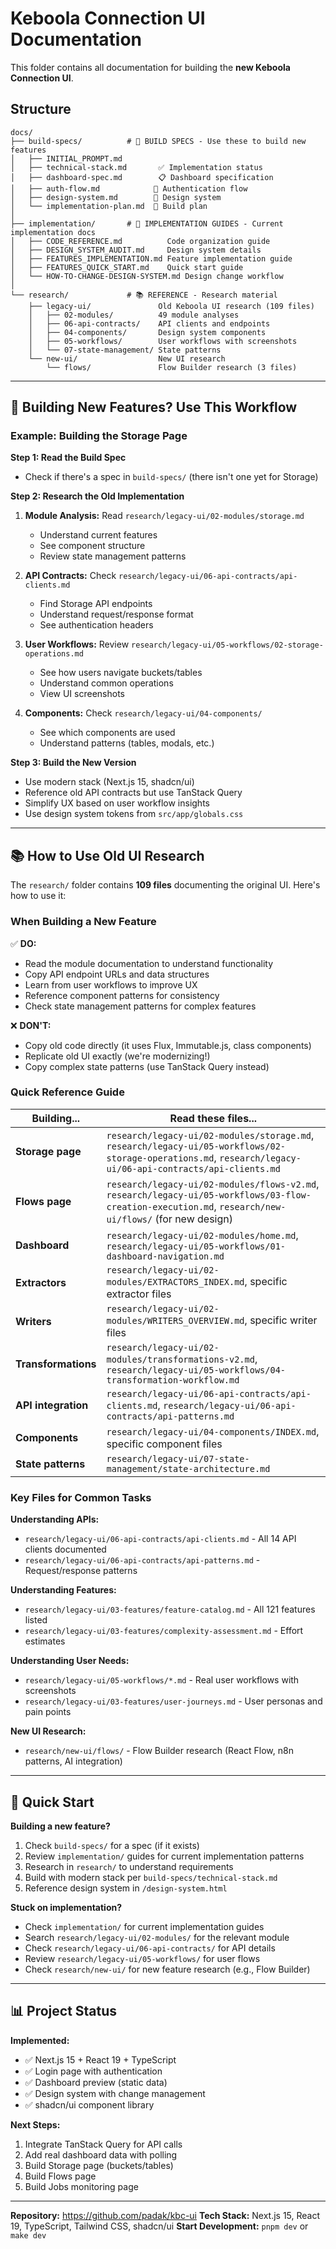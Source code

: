 # Keboola Connection UI Documentation

This folder contains all documentation for building the **new Keboola Connection UI**.

## Structure

```
docs/
├── build-specs/          # 🔨 BUILD SPECS - Use these to build new features
│   ├── INITIAL_PROMPT.md
│   ├── technical-stack.md       ✅ Implementation status
│   ├── dashboard-spec.md        📋 Dashboard specification
│   ├── auth-flow.md            🔐 Authentication flow
│   ├── design-system.md        🎨 Design system
│   └── implementation-plan.md  📝 Build plan
│
├── implementation/       # 📝 IMPLEMENTATION GUIDES - Current implementation docs
│   ├── CODE_REFERENCE.md          Code organization guide
│   ├── DESIGN_SYSTEM_AUDIT.md     Design system details
│   ├── FEATURES_IMPLEMENTATION.md Feature implementation guide
│   ├── FEATURES_QUICK_START.md    Quick start guide
│   └── HOW-TO-CHANGE-DESIGN-SYSTEM.md Design change workflow
│
└── research/             # 📚 REFERENCE - Research material
    ├── legacy-ui/               Old Keboola UI research (109 files)
    │   ├── 02-modules/          49 module analyses
    │   ├── 06-api-contracts/    API clients and endpoints
    │   ├── 04-components/       Design system components
    │   ├── 05-workflows/        User workflows with screenshots
    │   └── 07-state-management/ State patterns
    └── new-ui/                  New UI research
        └── flows/               Flow Builder research (3 files)
```

---

## 🔨 Building New Features? Use This Workflow

### Example: Building the Storage Page

**Step 1: Read the Build Spec**
- Check if there's a spec in `build-specs/` (there isn't one yet for Storage)

**Step 2: Research the Old Implementation**
1. **Module Analysis:** Read `research/legacy-ui/02-modules/storage.md`
   - Understand current features
   - See component structure
   - Review state management patterns

2. **API Contracts:** Check `research/legacy-ui/06-api-contracts/api-clients.md`
   - Find Storage API endpoints
   - Understand request/response format
   - See authentication headers

3. **User Workflows:** Review `research/legacy-ui/05-workflows/02-storage-operations.md`
   - See how users navigate buckets/tables
   - Understand common operations
   - View UI screenshots

4. **Components:** Check `research/legacy-ui/04-components/`
   - See which components are used
   - Understand patterns (tables, modals, etc.)

**Step 3: Build the New Version**
- Use modern stack (Next.js 15, shadcn/ui)
- Reference old API contracts but use TanStack Query
- Simplify UX based on user workflow insights
- Use design system tokens from `src/app/globals.css`

---

## 📚 How to Use Old UI Research

The `research/` folder contains **109 files** documenting the original UI. Here's how to use it:

### When Building a New Feature

✅ **DO:**
- Read the module documentation to understand functionality
- Copy API endpoint URLs and data structures
- Learn from user workflows to improve UX
- Reference component patterns for consistency
- Check state management patterns for complex features

❌ **DON'T:**
- Copy old code directly (it uses Flux, Immutable.js, class components)
- Replicate old UI exactly (we're modernizing!)
- Copy complex state patterns (use TanStack Query instead)

### Quick Reference Guide

| Building... | Read these files... |
|-------------|---------------------|
| **Storage page** | `research/legacy-ui/02-modules/storage.md`, `research/legacy-ui/05-workflows/02-storage-operations.md`, `research/legacy-ui/06-api-contracts/api-clients.md` |
| **Flows page** | `research/legacy-ui/02-modules/flows-v2.md`, `research/legacy-ui/05-workflows/03-flow-creation-execution.md`, `research/new-ui/flows/` (for new design) |
| **Dashboard** | `research/legacy-ui/02-modules/home.md`, `research/legacy-ui/05-workflows/01-dashboard-navigation.md` |
| **Extractors** | `research/legacy-ui/02-modules/EXTRACTORS_INDEX.md`, specific extractor files |
| **Writers** | `research/legacy-ui/02-modules/WRITERS_OVERVIEW.md`, specific writer files |
| **Transformations** | `research/legacy-ui/02-modules/transformations-v2.md`, `research/legacy-ui/05-workflows/04-transformation-workflow.md` |
| **API integration** | `research/legacy-ui/06-api-contracts/api-clients.md`, `research/legacy-ui/06-api-contracts/api-patterns.md` |
| **Components** | `research/legacy-ui/04-components/INDEX.md`, specific component files |
| **State patterns** | `research/legacy-ui/07-state-management/state-architecture.md` |

### Key Files for Common Tasks

**Understanding APIs:**
- `research/legacy-ui/06-api-contracts/api-clients.md` - All 14 API clients documented
- `research/legacy-ui/06-api-contracts/api-patterns.md` - Request/response patterns

**Understanding Features:**
- `research/legacy-ui/03-features/feature-catalog.md` - All 121 features listed
- `research/legacy-ui/03-features/complexity-assessment.md` - Effort estimates

**Understanding User Needs:**
- `research/legacy-ui/05-workflows/*.md` - Real user workflows with screenshots
- `research/legacy-ui/03-features/user-journeys.md` - User personas and pain points

**New UI Research:**
- `research/new-ui/flows/` - Flow Builder research (React Flow, n8n patterns, AI integration)

---

## 🎯 Quick Start

**Building a new feature?**
1. Check `build-specs/` for a spec (if it exists)
2. Review `implementation/` guides for current implementation patterns
3. Research in `research/` to understand requirements
4. Build with modern stack per `build-specs/technical-stack.md`
5. Reference design system in `/design-system.html`

**Stuck on implementation?**
- Check `implementation/` for current implementation guides
- Search `research/legacy-ui/02-modules/` for the relevant module
- Check `research/legacy-ui/06-api-contracts/` for API details
- Review `research/legacy-ui/05-workflows/` for user flows
- Check `research/new-ui/` for new feature research (e.g., Flow Builder)

---

## 📊 Project Status

**Implemented:**
- ✅ Next.js 15 + React 19 + TypeScript
- ✅ Login page with authentication
- ✅ Dashboard preview (static data)
- ✅ Design system with change management
- ✅ shadcn/ui component library

**Next Steps:**
1. Integrate TanStack Query for API calls
2. Add real dashboard data with polling
3. Build Storage page (buckets/tables)
4. Build Flows page
5. Build Jobs monitoring page

---

**Repository:** https://github.com/padak/kbc-ui
**Tech Stack:** Next.js 15, React 19, TypeScript, Tailwind CSS, shadcn/ui
**Start Development:** `pnpm dev` or `make dev`
